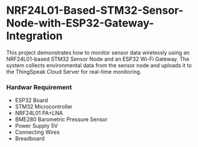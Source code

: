# NRF24L01-Based-STM32-Sensor-Node-with-ESP32-Gateway-Integration

This project demonstrates how to monitor sensor data wirelessly using an NRF24L01-based STM32 Sensor Node and an ESP32 Wi-Fi Gateway.
The system collects environmental data from the sensor node and uploads it to the ThingSpeak Cloud Server for real-time monitoring.

### Hardwar Requirement
- ESP32 Board
- STM32 Microcontroller	
- NRF24L01 PA+LNA
- BME280 Barometric Pressure Sensor	
-	Power Supply 5V	
-	Connecting Wires	
- Breadboard	
